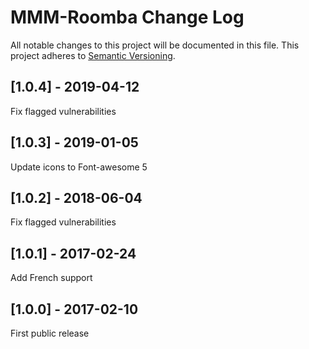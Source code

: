 # MMM-Roomba Change Log
All notable changes to this project will be documented in this file.
This project adheres to [Semantic Versioning](http://semver.org/).

## [1.0.4] - 2019-04-12

Fix flagged vulnerabilities

## [1.0.3] - 2019-01-05

Update icons to Font-awesome 5

## [1.0.2] - 2018-06-04

Fix flagged vulnerabilities

## [1.0.1] - 2017-02-24

Add French support

## [1.0.0] - 2017-02-10

First public release
